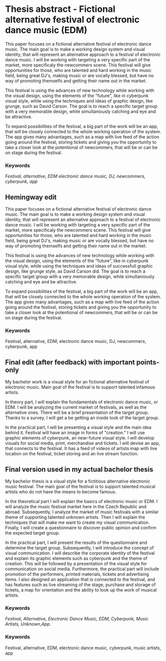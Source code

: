 # Thesis abstract - Fictional alternative festival of electronic dance music (EDM)
This paper focuses on a fictional alternative festival of electronic dance music. 
The main goal is to make a working design system and visual identity, that will represent an alternative approach to a festival of electronic dance music. 
I will be working with targeting a very specific part of the market, more specificaly the newcommers scene. 
This festival will give opportunities for those, who are talented and hard working in the music field, being great DJ's, making music or are vocally blessed,
but have no way of promoting themselfs and getting their name out in the market.

This festival is using the advances of new technology while working with the visual design,
using the elements of the "future", like in cyberpunk visual style, while using the techniques and ideas of graphic design, like grunge, such as David Carson.
The goal is to reach a specific target group with a very memorable design, while simultaniously catching and eye and be attractive.

To expand possibilities of the festival, a big part of the work will be an app,
that will be closely connected to the whole working operation of the system.
The app gives many advantages, such as a map with live feed of the action going around the festival,
storing tickets and giving you the opportunity to take a closer look at the potentional of newcommers,
that will be or can be on stage during the festival.

### Keywords
<i> Festival, alternative, EDM electronic dance music, DJ, newcommers, cyberpunk, app </i>

## Hemingway edit
This paper focuses on a fictional alternative festival of electronic dance music. The main goal is to make a working design system and visual identity, that will represent an alternative approach to a festival of electronic dance music. I will be working with targeting a very specific part of the market, more specificaly the newcommers scene. This festival will give opportunities for those, who are talented and hard working in the music field, being great DJ's, making music or are vocally blessed, but have no way of promoting themselfs and getting their name out in the market.

This festival is using the advances of new technology while working with the visual design, using the elements of the "future", like in cyberpunk visual style, while using the techniques and ideas of successfull graphic design, like grunge style, as David Carson did. The goal is to reach a specific target group with a very memorable design, while simultaniously catching and eye and be attractive.

To expand possibilities of the festival, a big part of the work will be an app, that will be closely connected to the whole working operation of the system. The app gives many advantages, such as a map with live feed of the action going around the festival, storing tickets and giving you the opportunity to take a closer look at the potentional of newcommers, that will be or can be on stage during the festival.

### Keywords
Festival, alternative, EDM, electronic dance music, DJ, newcommers, cyberpunk, app

## Final edit (after feedback) with important points-only
My bachelor work is a visual style for an fictional alternative festival of electronic music. Main goal of the festival is to support talented infamous artists.

In theory part, I will explain the fundamentals of electronic dance music, or EDM. I will be analyzing the current market of festivals, as well as the alternative ones. There will be a brief presentation of the target group. Thanks to a survey, I will get a be getting an inside look of the target group.

In the practical part, I will be presenting a visual style and the main idea behind it. Festival will have an image in forms of "creation." I will use graphic elements of cyberpunk, an near-future visual style. I will develop visuals for social media, print, merchandise and tickets. I will devise an app, that connects to the festival. It has a feed of videos of artists map with live location on the festival, ticket storing and an live stream function.

## Final version used in my actual bachelor thesis
My bachelor thesis is a visual style for a fictitious alternative electronic music festival. The main goal of the festival is to support talented musical artists who do not have the means to become famous.

In the theoretical part I will explain the basics of electronic music or EDM. I will analyze the music festival market here in the Czech Republic and abroad. Subsequently, I analyze the market of music festivals with a similar theme of supporting talented unknown artists. Then I will explain the techniques that will make me want to create my visual communication. Finally, I will create a questionnaire to discover public opinion and confirm the expected target group.

In the practical part, I will present the results of the questionnaire and determine the target group. Subsequently, I will introduce the concept of visual communication. I will describe the corporate identity of the festival and explain its graphic elements such as cyberpunk and the theme of creation. This will be followed by a presentation of the visual style for communication on social media. Furthermore, the practical part will include promotion of the performers, printed materials, tickets and advertising items. I also designed an application that is connected to the festival, and has features such as live streaming of the stage, purchase and storage of tickets, a map for orientation and the ability to look up the work of musical artists.

### Keywords
<i> Festival, Alternative, Electronic Dance Music, EDM, Cyberpunk, Music Artists, Unknown,App. </i>

### Keywords
Festival, alternative, EDM, electronic dance music, cyberpunk, music artists, app
